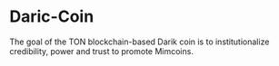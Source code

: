 # Daric-Coin
The goal of the TON blockchain-based Darik coin is to institutionalize credibility, power and trust to promote Mimcoins.
